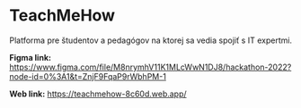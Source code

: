 # TeachMeHow
Platforma pre študentov a pedagógov na ktorej sa vedia spojiť s IT expertmi.

**Figma link:**
https://www.figma.com/file/M8nrymhV11K1MLcWwN1DJ8/hackathon-2022?node-id=0%3A1&t=ZnjF9FqaP9rWbhPM-1

**Web link:**
https://teachmehow-8c60d.web.app/
